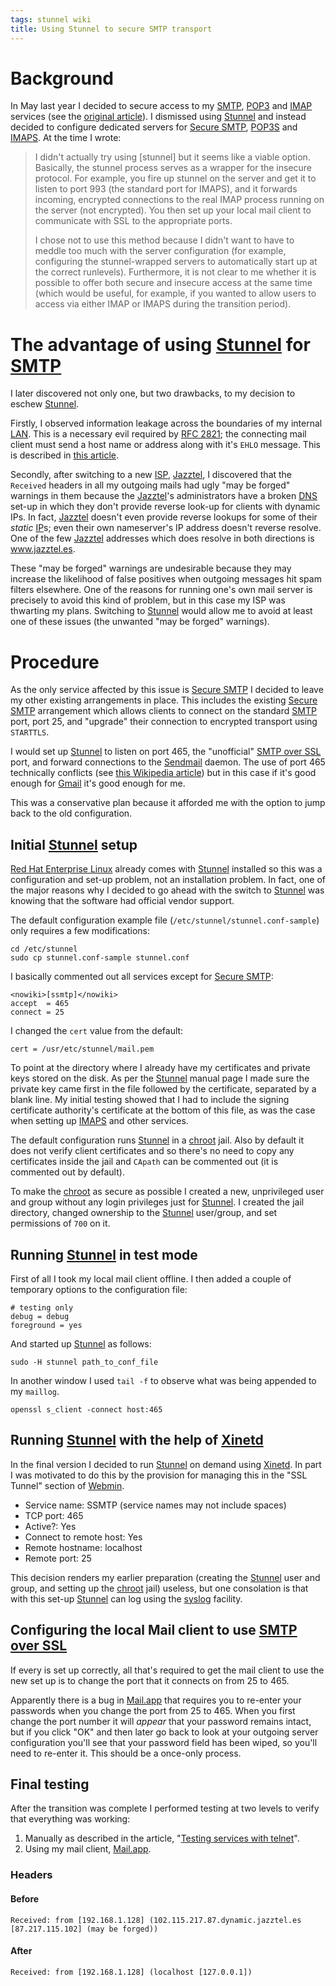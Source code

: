 ```yaml
---
tags: stunnel wiki
title: Using Stunnel to secure SMTP transport
---
```


# Background

In May last year I decided to secure access to my [SMTP](/wiki/SMTP), [POP3](/wiki/POP3) and [IMAP](/wiki/IMAP) services (see the [original article](http://wincent.com/a/knowledge-base/archives/2006/05/ssh_tunneling_a.php)). I dismissed using [Stunnel](/wiki/Stunnel) and instead decided to configure dedicated servers for [Secure SMTP](/wiki/Secure_SMTP), [POP3S](/wiki/POP3S) and [IMAPS](/wiki/IMAPS). At the time I wrote:

> I didn't actually try using \[stunnel\] but it seems like a viable option. Basically, the stunnel process serves as a wrapper for the insecure protocol. For example, you fire up stunnel on the server and get it to listen to port 993 (the standard port for IMAPS), and it forwards incoming, encrypted connections to the real IMAP process running on the server (not encrypted). You then set up your local mail client to communicate with SSL to the appropriate ports.
>
> I chose not to use this method because I didn't want to have to meddle too much with the server configuration (for example, configuring the stunnel-wrapped servers to automatically start up at the correct runlevels). Furthermore, it is not clear to me whether it is possible to offer both secure and insecure access at the same time (which would be useful, for example, if you wanted to allow users to access via either IMAP or IMAPS during the transition period).

# The advantage of using [Stunnel](/wiki/Stunnel) for [SMTP](/wiki/SMTP)

I later discovered not only one, but two drawbacks, to my decision to eschew [Stunnel](/wiki/Stunnel).

Firstly, I observed information leakage across the boundaries of my internal [LAN](/wiki/LAN). This is a necessary evil required by [RFC 2821](/wiki/RFC_2821); the connecting mail client must send a host name or address along with it's `EHLO` message. This is described in [this article](http://wincent.com/a/about/wincent/weblog/archives/2007/01/information_lea.php).

Secondly, after switching to a new [ISP](/wiki/ISP), [Jazztel](/wiki/Jazztel), I discovered that the `Received` headers in all my outgoing mails had ugly "may be forged" warnings in them because the [Jazztel](/wiki/Jazztel)'s administrators have a broken [DNS](/wiki/DNS) set-up in which they don't provide reverse look-up for clients with dynamic IPs. In fact, [Jazztel](/wiki/Jazztel) doesn't even provide reverse lookups for some of their _static_ [IP](/wiki/IP)s; even their own nameserver's IP address doesn't reverse resolve. One of the few [Jazztel](/wiki/Jazztel) addresses which does resolve in both directions is www.jazztel.es.

These "may be forged" warnings are undesirable because they may increase the likelihood of false positives when outgoing messages hit spam filters elsewhere. One of the reasons for running one's own mail server is precisely to avoid this kind of problem, but in this case my ISP was thwarting my plans. Switching to [Stunnel](/wiki/Stunnel) would allow me to avoid at least one of these issues (the unwanted "may be forged" warnings).

# Procedure

As the only service affected by this issue is [Secure SMTP](/wiki/Secure_SMTP) I decided to leave my other existing arrangements in place. This includes the existing [Secure SMTP](/wiki/Secure_SMTP) arrangement which allows clients to connect on the standard [SMTP](/wiki/SMTP) port, port 25, and "upgrade" their connection to encrypted transport using `STARTTLS`.

I would set up [Stunnel](/wiki/Stunnel) to listen on port 465, the "unofficial" [SMTP over SSL](/wiki/SMTP_over_SSL) port, and forward connections to the [Sendmail](/wiki/Sendmail) daemon. The use of port 465 technically conflicts (see [this Wikipedia article](http://en.wikipedia.org/wiki/List_of_TCP_and_UDP_port_numbers)) but in this case if it's good enough for [Gmail](/wiki/Gmail) it's good enough for me.

This was a conservative plan because it afforded me with the option to jump back to the old configuration.

## Initial [Stunnel](/wiki/Stunnel) setup

[Red Hat Enterprise Linux](/wiki/Red_Hat_Enterprise_Linux) already comes with [Stunnel](/wiki/Stunnel) installed so this was a configuration and set-up problem, not an installation problem. In fact, one of the major reasons why I decided to go ahead with the switch to [Stunnel](/wiki/Stunnel) was knowing that the software had official vendor support.

The default configuration example file (`/etc/stunnel/stunnel.conf-sample`) only requires a few modifications:

    cd /etc/stunnel
    sudo cp stunnel.conf-sample stunnel.conf

I basically commented out all services except for [Secure SMTP](/wiki/Secure_SMTP):

    <nowiki>[ssmtp]</nowiki>
    accept  = 465
    connect = 25

I changed the `cert` value from the default:

    cert = /usr/etc/stunnel/mail.pem

To point at the directory where I already have my certificates and private keys stored on the disk. As per the [Stunnel](/wiki/Stunnel) manual page I made sure the private key came first in the file followed by the certificate, separated by a blank line. My initial testing showed that I had to include the signing certificate authority's certificate at the bottom of this file, as was the case when setting up [IMAPS](/wiki/IMAPS) and other services.

The default configuration runs [Stunnel](/wiki/Stunnel) in a [chroot](/wiki/chroot) jail. Also by default it does not verify client certificates and so there's no need to copy any certificates inside the jail and `CApath` can be commented out (it is commented out by default).

To make the [chroot](/wiki/chroot) as secure as possible I created a new, unprivileged user and group without any login privileges just for [Stunnel](/wiki/Stunnel). I created the jail directory, changed ownership to the [Stunnel](/wiki/Stunnel) user/group, and set permissions of `700` on it.

## Running [Stunnel](/wiki/Stunnel) in test mode

First of all I took my local mail client offline. I then added a couple of temporary options to the configuration file:

    # testing only
    debug = debug
    foreground = yes

And started up [Stunnel](/wiki/Stunnel) as follows:

    sudo -H stunnel path_to_conf_file

In another window I used `tail -f` to observe what was being appended to my `maillog`.

    openssl s_client -connect host:465

## Running [Stunnel](/wiki/Stunnel) with the help of [Xinetd](/wiki/Xinetd)

In the final version I decided to run [Stunnel](/wiki/Stunnel) on demand using [Xinetd](/wiki/Xinetd). In part I was motivated to do this by the provision for managing this in the "SSL Tunnel" section of [Webmin](/wiki/Webmin).

-   Service name: SSMTP (service names may not include spaces)
-   TCP port: 465
-   Active?: Yes
-   Connect to remote host: Yes
-   Remote hostname: localhost
-   Remote port: 25

This decision renders my earlier preparation (creating the [Stunnel](/wiki/Stunnel) user and group, and setting up the [chroot](/wiki/chroot) jail) useless, but one consolation is that with this set-up [Stunnel](/wiki/Stunnel) can log using the [syslog](/wiki/syslog) facility.

## Configuring the local Mail client to use [SMTP over SSL](/wiki/SMTP_over_SSL)

If every is set up correctly, all that's required to get the mail client to use the new set up is to change the port that it connects on from 25 to 465.

Apparently there is a bug in [Mail.app](/wiki/Mail.app) that requires you to re-enter your passwords when you change the port from 25 to 465. When you first change the port number it will _appear_ that your password remains intact, but if you click "OK" and then later go back to look at your outgoing server configuration you'll see that your password field has been wiped, so you'll need to re-enter it. This should be a once-only process.

## Final testing

After the transition was complete I performed testing at two levels to verify that everything was working:

1.  Manually as described in the article, "[Testing services with telnet](/wiki/Testing_services_with_telnet)".
2.  Using my mail client, [Mail.app](/wiki/Mail.app).

### Headers

#### Before

    Received: from [192.168.1.128] (102.115.217.87.dynamic.jazztel.es [87.217.115.102] (may be forged))

#### After

    Received: from [192.168.1.128] (localhost [127.0.0.1])
